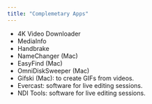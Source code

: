 ```yaml
---
title: "Complemetary Apps"
---
```

- 4K Video Downloader
- MediaInfo
- Handbrake
- NameChanger (Mac)
- EasyFind (Mac)
- OmniDiskSweeper (Mac)
- Gifski (Mac): to create GIFs from videos.
- Evercast: software for live editing sessions.
- NDI Tools: software for live editing sessions.
